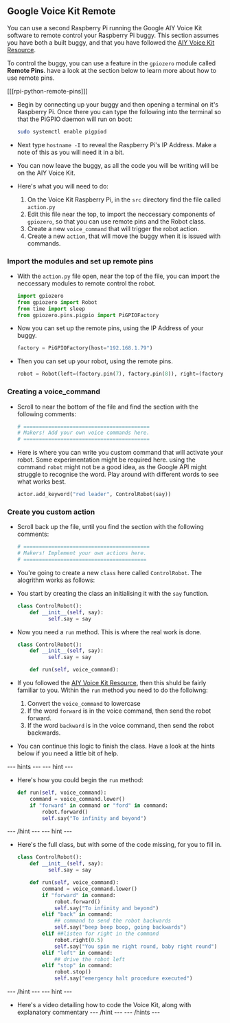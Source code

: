 ## Google Voice Kit Remote

You can use a second Raspberry Pi running the Google AIY Voice Kit software to remote control your Raspberry Pi buggy. This section assumes you have both a built buggy, and that you have followed the [AIY Voice Kit Resource](../rpi-python-google-aiy).

To control the buggy, you can use a feature in the `gpiozero` module called **Remote Pins**. have a look at the section below to learn more about how to use remote pins.

[[[rpi-python-remote-pins]]]

- Begin by connecting up your buggy and then opening a terminal on it's Raspberry Pi. Once there you can type the following into the terminal so that the PiGPIO daemon will run on boot:

	```bash
	sudo systemctl enable pigpiod
	```
	
- Next type `hostname -I` to reveal the Raspberry Pi's IP Address. Make a note of this as you will need it in a bit.

- You can now leave the buggy, as all the code you will be writing will be on the AIY Voice Kit.

- Here's what you will need to do:
    1. On the Voice Kit Raspberry Pi, in the `src` directory find the file called `action.py`
	1. Edit this file near the top, to import the neccessary components of `gpiozero`, so that you can use remote pins and the Robot class.
	1. Create a new `voice_command` that will trigger the robot action.
	1. Create a new `action`, that will move the buggy when it is issued with commands.

	
### Import the modules and set up remote pins

- With the `action.py` file open, near the top of the file, you can import the neccessary modules to remote control the robot.

	```python
	import gpiozero
	from gpiozero import Robot
	from time import sleep
	from gpiozero.pins.pigpio import PiGPIOFactory
	```
- Now you can set up the remote pins, using the IP Address of your buggy.

	```python
	factory = PiGPIOFactory(host="192.168.1.79")

	```
- Then you can set up your robot, using the remote pins.

	```python
	robot = Robot(left=(factory.pin(7), factory.pin(8)), right=(factory.pin(9), factory.pin(10)))
	```
### Creating a voice_command

- Scroll to near the bottom of the file and find the section with the following comments:

	```python
	# =========================================
	# Makers! Add your own voice commands here.
	# =========================================
	```
- Here is where you can write you custom command that will activate your robot. Some experimentation might be required here. using the command `robot` might not be a good idea, as the Google API might struggle to recognise the word. Play around with different words to see what works best.

	```python
	actor.add_keyword("red leader", ControlRobot(say))
	```

### Create you custom action

- Scroll back up the file, until you find the section with the following comments:

	```python
	# =========================================
	# Makers! Implement your own actions here.
	# ========================================
	```

- You're going to create a new `class` here called `ControlRobot`. The alogrithm works as follows:
- You start by creating the class an initialising it with the `say` function.

	```python
	class ControlRobot():
		def __init__(self, say):
			  self.say = say
	```

- Now you need a `run` method. This is where the real work is done.

	```python
	class ControlRobot():
		def __init__(self, say):
			  self.say = say

		def run(self, voice_command):
	```

- If you followed the [AIY Voice Kit Resource](../rpi-python-google-aiy), then this shuld be fairly familiar to you. Within the `run` method you need to do the folloiwng:
  1. Convert the `voice_command` to lowercase
  1. If the word `forward` is in the voice command, then send the robot forward.
  1. If the word `backward` is in the voice command, then send the robot backwards.
  
- You can continue this logic to finish the class. Have a look at the hints below if you need a little bit of help.

--- hints --- --- hint ---
- Here's how you could begin the `run` method:
  ```python
  def run(self, voice_command):
	  command = voice_command.lower()
	  if "forward" in command or "ford" in command:
		  robot.forward()
		  self.say("To infinity and beyond")
  ```
--- /hint --- --- hint ---
- Here's the full class, but with some of the code missing, for you to fill in.
  ```python
  class ControlRobot():
	  def __init__(self, say):
			self.say = say

	  def run(self, voice_command):
		  command = voice_command.lower()
		  if "forward" in command:
			  robot.forward()
			  self.say("To infinity and beyond")
		  elif "back" in command:
			  ## command to send the robot backwards
			  self.say("beep beep boop, going backwards")
		  elif ##listen for right in the command
			  robot.right(0.5)
			  self.say("You spin me right round, baby right round")            
		  elif "left" in command:
			  ## drive the robot left
		  elif "stop" in command:
			  robot.stop()
			  self.say("emergency halt procedure executed")        
  ```
--- /hint --- --- hint ---
- Here's a video detailing how to code the Voice Kit, along with explanatory commentary
--- /hint --- --- /hints ---

